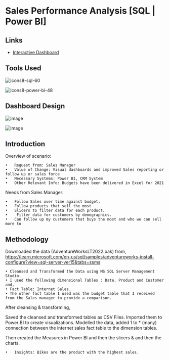 # Sales Performance Analysis [SQL | Power BI]






## Links

- [Interactive Dashboard](https://app.powerbi.com/view?r=eyJrIjoiYjZmNWY5NWUtNTBmZS00ZWRkLWE4MjMtNWU5MzQ5Nzk0YmRiIiwidCI6ImRmODY3OWNkLWE4MGUtNDVkOC05OWFjLWM4M2VkN2ZmOTVhMCJ9)

## Tools Used

![icons8-sql-60](https://github.com/user-attachments/assets/e540be0c-3c1e-4245-a9d4-14796fbb51c3)

![icons8-power-bi-48](https://github.com/user-attachments/assets/a621e814-ce72-44e4-a2e6-0e34eb588881)

## Dashboard Design

![image](https://github.com/user-attachments/assets/2a495e9b-3d0a-48a2-b891-34f8714ab675)

![image](https://github.com/user-attachments/assets/9df82389-9582-446a-bca7-f413c85a946d)
## Introduction

Overview of scenario:

	•   Request from: Sales Manager
	•   Value of Change: Visual dashboards and improved Sales reporting or follow up or sales force
	•   Necessary Systems: Power BI, CRM System
	•   Other Relevant Info: Budgets have been delivered in Excel for 2021



Needs from Sales Manager:

	•   Follow Sales over time against budget.
	•   Follow products that sell the most
	•   Slicers to filter data for each product.
	•    Filter data for customers by demographics.
	•   Can follow up my customers that buys the most and who we can sell more to


## Methodology



Downloaded the data (AdventureWorksLT2022.bak) from,
 https://learn.microsoft.com/en-us/sql/samples/adventureworks-install-configure?view=sql-server-ver15&tabs=ssms

	• Cleansed and Transformed the Data using MS SQL Server Management Studio.
	• I used the following dimensional Tables : Date, Product and Customer and,
	• Fact Table: Internet Sales.
	• The other fact table I used was the budget table that I received from the Sales manager to provide a comparison.

After cleansing & transforming,

Saved the cleansed and transformed tables as CSV Files. Imported them to Power BI to create visualizations. Modelled the data, added 1 to * (many) connection between the internet sales fact table to the dimension tables.

Then created the Measures in Power BI and then the slicers & and then the charts. 

	•   Insights: Bikes are the product with the highest sales.
